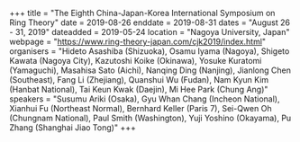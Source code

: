 +++
title = "The Eighth China-Japan-Korea International Symposium on Ring Theory"
date = 2019-08-26
enddate = 2019-08-31
dates = "August 26 - 31, 2019"
dateadded = 2019-05-24
location = "Nagoya University, Japan"
webpage = "https://www.ring-theory-japan.com/cjk2019/index.html"
organisers = "Hideto Asashiba (Shizuoka), Osamu Iyama (Nagoya), Shigeto Kawata (Nagoya City), Kazutoshi Koike (Okinawa), Yosuke Kuratomi (Yamaguchi), Masahisa Sato (Aichi), Nanqing Ding (Nanjing), Jianlong Chen (Southeast), Fang Li (Zhejiang), Quanshui Wu (Fudan), Nam Kyun Kim (Hanbat National), Tai Keun Kwak (Daejin), Mi Hee Park (Chung Ang)"
speakers = "Susumu Ariki (Osaka), Gyu Whan Chang (Incheon National), Xianhui Fu (Northeast Normal), Bernhard Keller (Paris 7), Sei-Qwen Oh (Chungnam National), Paul Smith (Washington), Yuji Yoshino (Okayama), Pu Zhang (Shanghai Jiao Tong)"
+++
